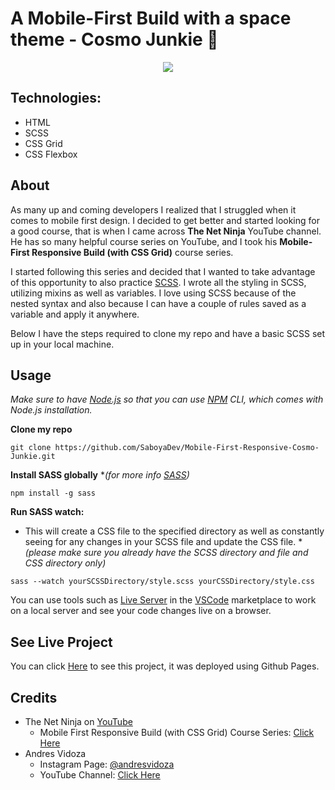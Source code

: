 # A Mobile-First Build with a space theme - Cosmo Junkie :rocket: 



<p align="center">
   <img src="assets/gif/CosmoJunkie.gif">
<p/>


## Technologies:

- HTML
- SCSS
- CSS Grid
- CSS Flexbox

## About

As many up and coming developers I realized that I struggled when it comes to mobile first design. I decided to get better and started looking for a good course, that is when I came across **The Net Ninja** YouTube channel. He has so many helpful course series on YouTube, and I took his **Mobile-First Responsive Build (with CSS Grid)** course series.

I started following this series and decided that I wanted to take advantage of this opportunity to also practice [SCSS](https://sass-lang.com/). I wrote all the styling in SCSS, utilizing mixins as well as variables. I love using SCSS because of the nested syntax and also because I can have a couple of rules saved as a variable and apply it anywhere.

Below I have the steps required to clone my repo and have a basic SCSS set up in your local machine.

## Usage

_Make sure to have [Node.js](https://nodejs.org/en/) so that you can use [NPM](https://www.npmjs.com/) CLI, which comes with Node.js installation._

**Clone my repo**

`git clone https://github.com/SaboyaDev/Mobile-First-Responsive-Cosmo-Junkie.git`

**Install SASS globally** \*_(for more info [SASS](https://www.npmjs.com/package/sass))_

`npm install -g sass`

**Run SASS watch:**

- This will create a CSS file to the specified directory as well as constantly seeing for any changes in your SCSS file and update the CSS file. \*_(please make sure you already have the SCSS directory and file and CSS directory only)_

`sass --watch yourSCSSDirectory/style.scss yourCSSDirectory/style.css`

You can use tools such as [Live Server](https://marketplace.visualstudio.com/items?itemName=ritwickdey.LiveServer) in the [VSCode](https://code.visualstudio.com/) marketplace to work on a local server and see your code changes live on a browser.

## See Live Project

You can click [Here](https://saboyadev.github.io/Mobile-First-Responsive-Cosmo-Junkie/) to see this project, it was deployed using Github Pages.

## Credits

- The Net Ninja on [YouTube](https://www.youtube.com/channel/UCW5YeuERMmlnqo4oq8vwUpg)
  - Mobile First Responsive Build (with CSS Grid) Course Series: [Click Here]()
- Andres Vidoza
  - Instagram Page: [@andresvidoza](https://www.instagram.com/andresvidoza/?hl=en)
  - YouTube Channel: [Click Here](https://www.youtube.com/channel/UCC_NjLEb2Sley94py4vSYTA)

